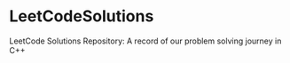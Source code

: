 # LeetCodeSolutions

LeetCode Solutions Repository: A record of our problem solving journey in C++



